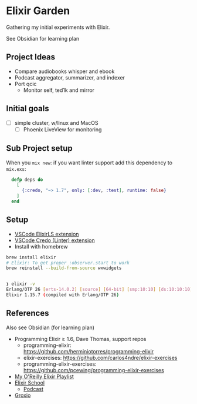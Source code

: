 # Elixir Garden

Gathering my initial experiments with Elixir.

See Obsidian for learning plan

## Project Ideas

- Compare audiobooks whisper and ebook
- Podcast aggregator, summarizer, and indexer
- Port qcic
  - Monitor self, ted1k and mirror

## Initial goals

- [ ] simple cluster, w/linux and MacOS
  - [ ] Phoenix LiveView for monitoring

## Sub Project setup

When you `mix new`: if you want linter support add this dependency to `mix.exs`:

```elixir
  defp deps do
    [
      {:credo, "~> 1.7", only: [:dev, :test], runtime: false}
    ]
  end
```

## Setup

- [VSCode ElixirLS extension](https://marketplace.visualstudio.com/items?itemName=JakeBecker.elixir-ls)
- [VSCode Credo (Linter) extension](https://marketplace.visualstudio.com/items?itemName=pantajoe.vscode-elixir-credo)
- Install with homebrew

```sh
brew install elixir
# Elixir: To get proper :observer.start to work
brew reinstall --build-from-source wxwidgets


❯ elixir -v
Erlang/OTP 26 [erts-14.0.2] [source] [64-bit] [smp:10:10] [ds:10:10:10] [async-threads:1] [jit] [dtrace]
Elixir 1.15.7 (compiled with Erlang/OTP 26)
```

## References

Also see Obsidian (for learning plan)

- Programming Elixir ≥ 1.6, Dave Thomas, support repos
  - programming-elixir: <https://github.com/herminiotorres/programming-elixir>
  - elixir-exercises: <https://github.com/carlos4ndre/elixir-exercises>
  - programming-elixir-exercises: <https://github.com/pcewing/programming-elixir-exercises>
- [My O'Reilly Elixir Playlist](https://learning.oreilly.com/playlists/996eb216-4907-4b09-94f3-c2113a506152/)
- [Elixir School](https://elixirschool.com/en/)
  - [Podcast](https://elixirschool.com/en/podcasts)
- [Groxio](https://grox.io/elixir-video-courses/for-individuals)
